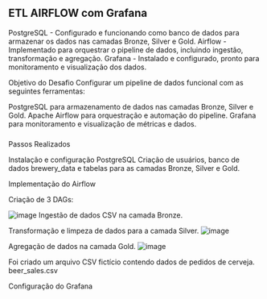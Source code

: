 ## ETL AIRFLOW com Grafana

PostgreSQL - Configurado e funcionando como banco de dados para armazenar os dados nas camadas Bronze, Silver e Gold.
Airflow - Implementado para orquestrar o pipeline de dados, incluindo ingestão, transformação e agregação.
Grafana - Instalado e configurado, pronto para monitoramento e visualização dos dados.

Objetivo do Desafio
Configurar um pipeline de dados funcional com as seguintes ferramentas:

PostgreSQL para armazenamento de dados nas camadas Bronze, Silver e Gold.
Apache Airflow para orquestração e automação do pipeline.
Grafana para monitoramento e visualização de métricas e dados.

###

Passos Realizados

Instalação e configuração PostgreSQL
Criação de usuários, banco de dados brewery_data e tabelas para as camadas Bronze, Silver e Gold.

Implementação do Airflow

Criação de 3 DAGs:

![image](https://github.com/user-attachments/assets/b83641cb-a78b-489a-88dd-8aca8a42ca6d)
Ingestão de dados CSV na camada Bronze.

Transformação e limpeza de dados para a camada Silver.
![image](https://github.com/user-attachments/assets/298d606e-e1ab-477c-a44d-c3f5de142cf4)

Agregação de dados na camada Gold.
![image](https://github.com/user-attachments/assets/4f0cb91a-0c2e-43a8-af7d-9ab8679faa8c)

Foi criado um arquivo CSV fictício contendo dados de pedidos de cerveja.
beer_sales.csv

Configuração do Grafana

